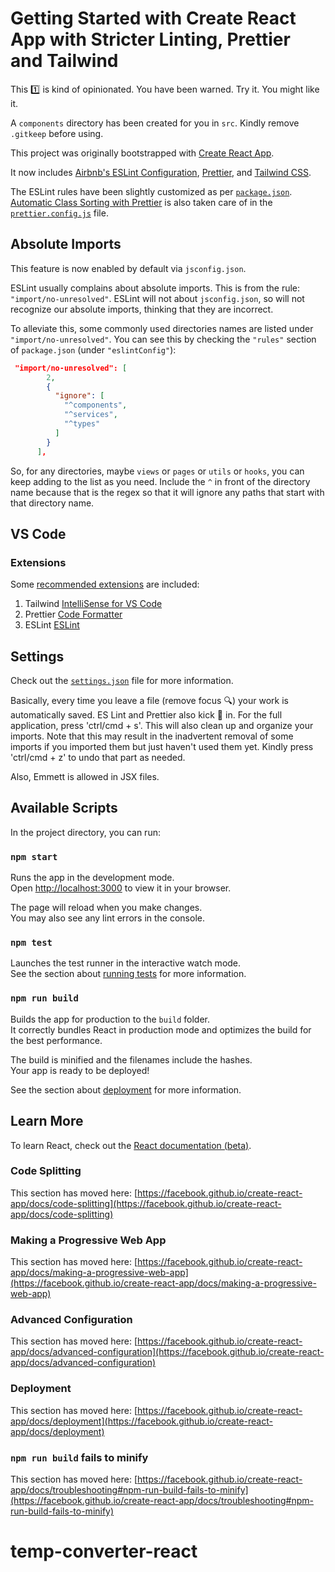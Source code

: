 # Getting Started with Create React App with Stricter Linting, Prettier and Tailwind

This 1️⃣ is kind of opinionated. You have been warned. Try it. You might like it.

A `components` directory has been created for you in `src`. Kindly remove `.gitkeep` before using.

This project was originally bootstrapped with [Create React App](https://github.com/facebook/create-react-app).

It now includes [Airbnb's ESLint Configuration](https://www.npmjs.com/package/eslint-config-airbnb), [Prettier](https://prettier.io/), and [Tailwind CSS](https://tailwindcss.com/).

The ESLint rules have been slightly customized as per [`package.json`](package.json). [Automatic Class Sorting with Prettier](https://tailwindcss.com/blog/automatic-class-sorting-with-prettier) is also taken care of in the [`prettier.config.js`](prettier.config.js) file.

## Absolute Imports

This feature is now enabled by default via `jsconfig.json`.

ESLint usually complains about absolute imports. This is from the rule: `"import/no-unresolved"`. ESLint will not about `jsconfig.json`, so will not recognize our absolute imports, thinking that they are incorrect.

To alleviate this, some commonly used directories names are listed under `"import/no-unresolved"`. You can see this by checking the `"rules"` section of `package.json` (under `"eslintConfig"`):

```json
 "import/no-unresolved": [
        2,
        {
          "ignore": [
            "^components",
            "^services",
            "^types"
          ]
        }
      ],
```

So, for any directories, maybe `views` or `pages` or `utils` or `hooks`, you can keep adding to the list as you need. Include the `^` in front of the directory name because that is the regex so that it will ignore any paths that start with that directory name.

## VS Code

### Extensions

Some [recommended extensions](.vscode/extensions.json) are included:

1. Tailwind [IntelliSense for VS Code](https://tailwindcss.com/docs/editor-setup)
1. Prettier [Code Formatter](https://marketplace.visualstudio.com/items?itemName=esbenp.prettier-vscode)
1. ESLint [ESLint](https://marketplace.visualstudio.com/items?itemName=esbenp.prettier-vscode)

## Settings

Check out the [`settings.json`](settings.json) file for more information.

Basically, every time you leave a file (remove focus 🔍) your work is automatically saved. ES Lint and Prettier also kick 🛴 in. For the full application, press 'ctrl/cmd + s'. This will also clean up and organize your imports. Note that this may result in the inadvertent removal of some imports if you imported them but just haven't used them yet. Kindly press 'ctrl/cmd + z' to undo that part as needed.

Also, Emmett is allowed in JSX files.

## Available Scripts

In the project directory, you can run:

### `npm start`

Runs the app in the development mode.\
Open [http://localhost:3000](http://localhost:3000) to view it in your browser.

The page will reload when you make changes.\
You may also see any lint errors in the console.

### `npm test`

Launches the test runner in the interactive watch mode.\
See the section about [running tests](https://facebook.github.io/create-react-app/docs/running-tests) for more information.

### `npm run build`

Builds the app for production to the `build` folder.\
It correctly bundles React in production mode and optimizes the build for the best performance.

The build is minified and the filenames include the hashes.\
Your app is ready to be deployed!

See the section about [deployment](https://facebook.github.io/create-react-app/docs/deployment) for more information.

## Learn More

To learn React, check out the [React documentation (beta)](https://beta.reactjs.org/).

### Code Splitting

This section has moved here: [https://facebook.github.io/create-react-app/docs/code-splitting](https://facebook.github.io/create-react-app/docs/code-splitting)

### Making a Progressive Web App

This section has moved here: [https://facebook.github.io/create-react-app/docs/making-a-progressive-web-app](https://facebook.github.io/create-react-app/docs/making-a-progressive-web-app)

### Advanced Configuration

This section has moved here: [https://facebook.github.io/create-react-app/docs/advanced-configuration](https://facebook.github.io/create-react-app/docs/advanced-configuration)

### Deployment

This section has moved here: [https://facebook.github.io/create-react-app/docs/deployment](https://facebook.github.io/create-react-app/docs/deployment)

### `npm run build` fails to minify

This section has moved here: [https://facebook.github.io/create-react-app/docs/troubleshooting#npm-run-build-fails-to-minify](https://facebook.github.io/create-react-app/docs/troubleshooting#npm-run-build-fails-to-minify)
# temp-converter-react
